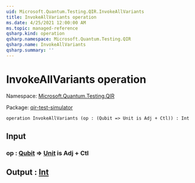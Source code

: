 ```yaml
---
uid: Microsoft.Quantum.Testing.QIR.InvokeAllVariants
title: InvokeAllVariants operation
ms.date: 4/25/2021 12:00:00 AM
ms.topic: managed-reference
qsharp.kind: operation
qsharp.namespace: Microsoft.Quantum.Testing.QIR
qsharp.name: InvokeAllVariants
qsharp.summary: ''
---
```


# InvokeAllVariants operation

Namespace: [Microsoft.Quantum.Testing.QIR](xref:Microsoft.Quantum.Testing.QIR)

Package: [qir-test-simulator](https://nuget.org/packages/qir-test-simulator)




```qsharp
operation InvokeAllVariants (op : (Qubit => Unit is Adj + Ctl)) : Int
```


## Input

### op : [Qubit](xref:microsoft.quantum.qsharp.valueliterals#qubit-literals) => [Unit](xref:microsoft.quantum.qsharp.valueliterals#unit-literal)  is Adj + Ctl





## Output : [Int](xref:microsoft.quantum.qsharp.valueliterals#int-literals)

